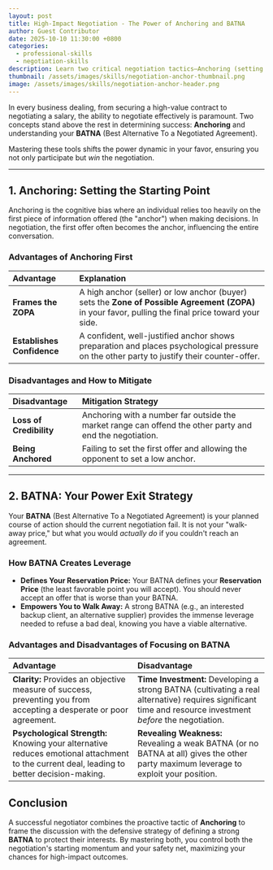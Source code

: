```yaml
---
layout: post
title: High-Impact Negotiation - The Power of Anchoring and BATNA
author: Guest Contributor
date: 2025-10-10 11:30:00 +0800
categories:
  - professional-skills
  - negotiation-skills
description: Learn two critical negotiation tactics—Anchoring (setting the first offer) and BATNA (Best Alternative To a Negotiated Agreement)—to secure better outcomes in sales and business.
thumbnail: /assets/images/skills/negotiation-anchor-thumbnail.png 
image: /assets/images/skills/negotiation-anchor-header.png 
---
```


In every business dealing, from securing a high-value contract to negotiating a salary, the ability to negotiate effectively is paramount. Two concepts stand above the rest in determining success: **Anchoring** and understanding your **BATNA** (Best Alternative To a Negotiated Agreement).

Mastering these tools shifts the power dynamic in your favor, ensuring you not only participate but *win* the negotiation.

---

## 1. Anchoring: Setting the Starting Point

Anchoring is the cognitive bias where an individual relies too heavily on the first piece of information offered (the "anchor") when making decisions. In negotiation, the first offer often becomes the anchor, influencing the entire conversation.

### Advantages of Anchoring First

| Advantage | Explanation |
| :--- | :--- |
| **Frames the ZOPA** | A high anchor (seller) or low anchor (buyer) sets the **Zone of Possible Agreement (ZOPA)** in your favor, pulling the final price toward your side. |
| **Establishes Confidence** | A confident, well-justified anchor shows preparation and places psychological pressure on the other party to justify their counter-offer. |

### Disadvantages and How to Mitigate

| Disadvantage | Mitigation Strategy |
| :--- | :--- |
| **Loss of Credibility** | Anchoring with a number far outside the market range can offend the other party and end the negotiation. | **Mitigation:** Always back your anchor with clear, logical, and defensible data (e.g., market rate, competitive analysis). |
| **Being Anchored** | Failing to set the first offer and allowing the opponent to set a low anchor. | **Mitigation:** Immediately acknowledge and re-anchor. "I appreciate that starting figure, however, given the scope and our history of ROI, a more realistic range is X." |

---

## 2. BATNA: Your Power Exit Strategy

Your **BATNA** (Best Alternative To a Negotiated Agreement) is your planned course of action should the current negotiation fail. It is not your "walk-away price," but what you would *actually do* if you couldn't reach an agreement.

### How BATNA Creates Leverage

* **Defines Your Reservation Price:** Your BATNA defines your **Reservation Price** (the least favorable point you will accept). You should never accept an offer that is worse than your BATNA.
* **Empowers You to Walk Away:** A strong BATNA (e.g., an interested backup client, an alternative supplier) provides the immense leverage needed to refuse a bad deal, knowing you have a viable alternative.

### Advantages and Disadvantages of Focusing on BATNA

| Advantage | Disadvantage |
| :--- | :--- |
| **Clarity:** Provides an objective measure of success, preventing you from accepting a desperate or poor agreement. | **Time Investment:** Developing a strong BATNA (cultivating a real alternative) requires significant time and resource investment *before* the negotiation. |
| **Psychological Strength:** Knowing your alternative reduces emotional attachment to the current deal, leading to better decision-making. | **Revealing Weakness:** Revealing a weak BATNA (or no BATNA at all) gives the other party maximum leverage to exploit your position. |

## Conclusion

A successful negotiator combines the proactive tactic of **Anchoring** to frame the discussion with the defensive strategy of defining a strong **BATNA** to protect their interests. By mastering both, you control both the negotiation's starting momentum and your safety net, maximizing your chances for high-impact outcomes.